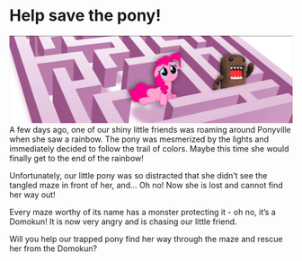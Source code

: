 # Help save the pony!
![Hero](/hero1.jpg?raw=true)
A few days ago, one of our shiny little friends was roaming around Ponyville when she saw a rainbow. The pony was mesmerized by the lights and immediately decided to follow the trail of colors. Maybe this time she would finally get to the end of the rainbow!

Unfortunately, our little pony was so distracted that she didn’t see the tangled maze in front of her, and… Oh no! Now she is lost and cannot find her way out!

Every maze worthy of its name has a monster protecting it - oh no, it’s a Domokun! It is now very angry and is chasing our little friend.

Will you help our trapped pony find her way through the maze and rescue her from the Domokun?
